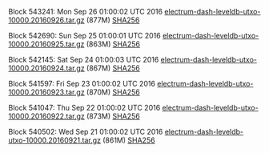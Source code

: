 Block 543241: Mon Sep 26 01:00:02 UTC 2016 [electrum-dash-leveldb-utxo-10000.20160926.tar.gz](https://transfer.sh/Ve8A4/electrum-dash-leveldb-utxo-10000.20160926.tar.gz) (877M) [SHA256](https://transfer.sh/WnNy4/electrum-dash-leveldb-utxo-10000.20160926.tar.gz.sha256)

Block 542690: Sun Sep 25 01:00:01 UTC 2016 [electrum-dash-leveldb-utxo-10000.20160925.tar.gz](https://transfer.sh/63C65/electrum-dash-leveldb-utxo-10000.20160925.tar.gz) (863M) [SHA256](https://transfer.sh/1sbyi/electrum-dash-leveldb-utxo-10000.20160925.tar.gz.sha256)

Block 542145: Sat Sep 24 01:00:03 UTC 2016 [electrum-dash-leveldb-utxo-10000.20160924.tar.gz](https://transfer.sh/lPrD8/electrum-dash-leveldb-utxo-10000.20160924.tar.gz) (867M) [SHA256](https://transfer.sh/PGKJX/electrum-dash-leveldb-utxo-10000.20160924.tar.gz.sha256)

Block 541597: Fri Sep 23 01:00:02 UTC 2016 [electrum-dash-leveldb-utxo-10000.20160923.tar.gz](https://transfer.sh/XFZt9/electrum-dash-leveldb-utxo-10000.20160923.tar.gz) (870M) [SHA256](https://transfer.sh/9aaLb/electrum-dash-leveldb-utxo-10000.20160923.tar.gz.sha256)

Block 541047: Thu Sep 22 01:00:02 UTC 2016 [electrum-dash-leveldb-utxo-10000.20160922.tar.gz](https://transfer.sh/FjKDD/electrum-dash-leveldb-utxo-10000.20160922.tar.gz) (873M) [SHA256](https://transfer.sh/Sq1LV/electrum-dash-leveldb-utxo-10000.20160922.tar.gz.sha256)

Block 540502: Wed Sep 21 01:00:02 UTC 2016 [electrum-dash-leveldb-utxo-10000.20160921.tar.gz](https://transfer.sh/UU2yO/electrum-dash-leveldb-utxo-10000.20160921.tar.gz) (861M) [SHA256](https://transfer.sh/rDbZC/electrum-dash-leveldb-utxo-10000.20160921.tar.gz.sha256)
